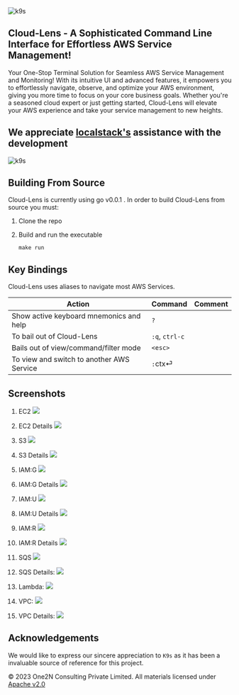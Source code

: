 <img src="assets/cloud-lens.png" alt="k9s">

## Cloud-Lens - A Sophisticated Command Line Interface for Effortless AWS Service Management!

Your One-Stop Terminal Solution for Seamless AWS Service Management and Monitoring! With its intuitive UI and advanced features, it empowers you to effortlessly navigate, observe, and optimize your AWS environment, giving you more time to focus on your core business goals. Whether you're a seasoned cloud expert or just getting started, Cloud-Lens will elevate your AWS experience and take your service management to new heights.

## We appreciate [localstack's](https://localstack.cloud/) assistance with the development

<img src="assets/localstack.jpeg" alt="k9s">


## Building From Source

 Cloud-Lens is currently using go v0.0.1 . In order to build Cloud-Lens from source you must:

 1. Clone the repo
 2. Build and run the executable

      ```shell
      make run
      ```

## Key Bindings

Cloud-Lens uses aliases to navigate most AWS Services.

| Action                                                         | Command                       | Comment                                                                |
|----------------------------------------------------------------|-------------------------------|------------------------------------------------------------------------|
| Show active keyboard mnemonics and help                        | `?`                           |                                                                        |                                                                      |
| To bail out of Cloud-Lens                                             | `:q`, `ctrl-c`                |                                                                        |
| Bails out of view/command/filter mode                          | `<esc>`                       |                                                                        |
| To view and switch to another AWS Service               | `:`ctx⏎                       |                                                                        |


## Screenshots

1. EC2
      <img src="assets/ec2.png"/>
1. EC2 Details
      <img src="assets/Ec2Json.png"/>

2. S3
      <img src="assets/s3.png"/>
2. S3 Details
      <img src="assets/s3Details.png"/>

3. IAM:G
      <img src="assets/iamg.png"/>
3. IAM:G Details
      <img src="assets/iamg-details.png"/>

4. IAM:U
      <img src="assets/iamu.png"/>
4. IAM:U Details
      <img src="assets/iamu-details.png"/>

5. IAM:R
      <img src="assets/iamr.png"/>
5. IAM:R Details
      <img src="assets/iamr-details.png"/>

6. SQS
      <img src="assets/sqs.png"/>
6. SQS Details:
       <img src="assets/sqs-details.png"/>

7. Lambda: 
      <img src="assets/lambda.png"/>

8. VPC:
      <img src="assets/vpc.png"/>
8. VPC Details:
      <img src="assets/vpc-details.png"/>


## Acknowledgements

We would like to express our sincere appreciation to `K9s` as it has been a invaluable source of reference for this project.


© 2023 One2N Consulting Private Limited. All materials licensed under [Apache v2.0](http://www.apache.org/licenses/LICENSE-2.0)
